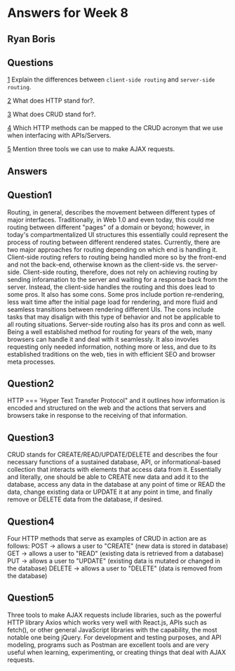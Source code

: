# Answers for Week 8
## Ryan Boris

## Questions

[1](#Question1) Explain the differences between `client-side routing` and `server-side routing`.

[2](#Question2) What does HTTP stand for?.

[3](#Question3) What does CRUD stand for?.

[4](#Question4) Which HTTP methods can be mapped to the CRUD acronym that we use when interfacing with APIs/Servers.

[5](#Question5) Mention three tools we can use to make AJAX requests.

## Answers

## Question1

Routing, in general, describes the movement between different types of major interfaces.  Traditionally, in Web 1.0 and even today, this could me routing between different "pages" of a domain or beyond; however, in today's compartmentalized UI structures this essentially could represent the process of routing between different rendered states.  Currently, there are two major approaches for routing depending on which end is handling it.  Client-side routing refers to routing being handled more so by the front-end and not the back-end, otherwise known as the client-side vs. the server-side.   Client-side routing, therefore, does not rely on achieving routing by sending inforamation to the server and waiting for a response back from the server.  Instead, the client-side handles the routing and this does lead to some pros.  It also has some cons.  Some pros include portion re-rendering, less wait time after the initial page load for rendering, and more fluid and seamless transitions between rendering different UIs. The cons include tasks that may disalign with this type of behavior and not be applicable to all routing situations.  Server-side routing also has its pros and conn as well.  Being a well established method for routing for years of the web, many browsers can handle it and deal with it seamlessly.  It also invovles requesting only needed information, nothing more or less, and due to its established traditions on the web, ties in with efficient SEO and browser meta processes. 

## Question2

HTTP === 'Hyper Text Transfer Protocol" and it outlines how information is encoded and structured on the web and the actions that servers and browsers take in response to the receiving of that information.

## Question3

CRUD stands for CREATE/READ/UPDATE/DELETE and describes the four necessary functions of a sustained database, API, or informational-based collection that interacts with elements that access data from it.  Essentially and literally, one should be able to CREATE new data and add it to the database, access any data in the database at any point of time or READ the data, change existing data or UPDATE it at any point in time, and finally remove or DELETE data from the database, if desired.


## Question4

Four HTTP methods that serve as examples of CRUD in action are as follows:
    POST -> allows a user to "CREATE" (new data is stored in database)
    GET -> allows a user to "READ" (existing data is retrieved from a database)
    PUT -> allows a user to "UPDATE" (existing data is mutated or changed in the database)
    DELETE -> allows a user to "DELETE" (data is removed from the database)

## Question5

Three tools to make AJAX requests include libraries, such as the powerful HTTP library Axios which works very well with React.js, APIs such as fetch(), or other general JavaScript libraries with the capability, the most notable one being jQuery.  For development and testing purposes, and API modeling, programs such as Postman are excellent tools and are very useful when learning, experimenting, or creating things that deal with AJAX requests.